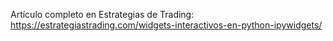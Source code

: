 Artículo completo en Estrategias de Trading: https://estrategiastrading.com/widgets-interactivos-en-python-ipywidgets/
